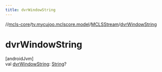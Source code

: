 ```yaml
---
title: dvrWindowString
---
```

//[mcls-core](../../../index.html)/[tv.mycujoo.mclscore.model](../index.html)/[MCLSStream](index.html)/[dvrWindowString](dvr-window-string.html)



# dvrWindowString



[androidJvm]\
val [dvrWindowString](dvr-window-string.html): [String](https://kotlinlang.org/api/latest/jvm/stdlib/kotlin/-string/index.html)?




